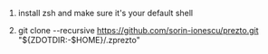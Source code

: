1) install zsh and make sure it's your default shell

2) git clone --recursive https://github.com/sorin-ionescu/prezto.git "${ZDOTDIR:-$HOME}/.zprezto"

